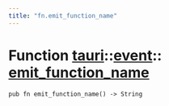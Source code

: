 ```yaml
---
title: "fn.emit_function_name"
---
```


# Function [tauri](/docs/api/rust/tauri/../index.html)::​[event](/docs/api/rust/tauri/index.html)::​[emit_function_name](/docs/api/rust/tauri/)

    pub fn emit_function_name() -> String

      